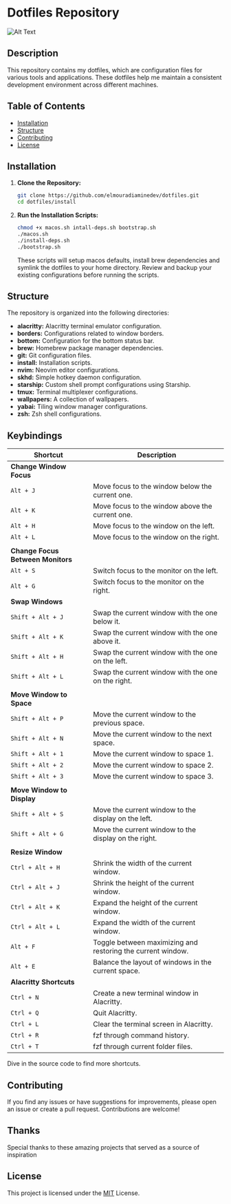 # Dotfiles Repository

![Alt Text]("./thumbnail.png")

## Description

This repository contains my dotfiles, which are configuration files for various tools and applications. These dotfiles help me maintain a consistent development environment across different machines.

## Table of Contents

- [Installation](#installation)
- [Structure](#structure)
- [Contributing](#contributing)
- [License](#license)

## Installation

1. **Clone the Repository:**

   ```bash
   git clone https://github.com/elmouradiaminedev/dotfiles.git
   cd dotfiles/install
   ```

2. **Run the Installation Scripts:**

   ```bash
   chmod +x macos.sh intall-deps.sh bootstrap.sh
   ./macos.sh
   ./install-deps.sh
   ./bootstrap.sh
   ```

   These scripts will setup macos defaults, install brew dependencies and symlink the dotfiles to your home directory. Review and backup your existing configurations before running the scripts.

## Structure

The repository is organized into the following directories:

- **alacritty:** Alacritty terminal emulator configuration.
- **borders:** Configurations related to window borders.
- **bottom:** Configuration for the bottom status bar.
- **brew:** Homebrew package manager dependencies.
- **git:** Git configuration files.
- **install:** Installation scripts.
- **nvim:** Neovim editor configurations.
- **skhd:** Simple hotkey daemon configuration.
- **starship:** Custom shell prompt configurations using Starship.
- **tmux:** Terminal multiplexer configurations.
- **wallpapers:** A collection of wallpapers.
- **yabai:** Tiling window manager configurations.
- **zsh:** Zsh shell configurations.

## Keybindings

| Shortcut                          | Description                                                 |
| --------------------------------- | ----------------------------------------------------------- |
| **Change Window Focus**           |                                                             |
| `Alt + J`                         | Move focus to the window below the current one.             |
| `Alt + K`                         | Move focus to the window above the current one.             |
| `Alt + H`                         | Move focus to the window on the left.                       |
| `Alt + L`                         | Move focus to the window on the right.                      |
|                                   |                                                             |
| **Change Focus Between Monitors** |                                                             |
| `Alt + S`                         | Switch focus to the monitor on the left.                    |
| `Alt + G`                         | Switch focus to the monitor on the right.                   | |                                   |                                                             |
| **Swap Windows**                  |                                                             |
| `Shift + Alt + J`                 | Swap the current window with the one below it.              |
| `Shift + Alt + K`                 | Swap the current window with the one above it.              |
| `Shift + Alt + H`                 | Swap the current window with the one on the left.           |
| `Shift + Alt + L`                 | Swap the current window with the one on the right.          |
|                                   |                                                             |
| **Move Window to Space**          |                                                             |
| `Shift + Alt + P`                 | Move the current window to the previous space.              |
| `Shift + Alt + N`                 | Move the current window to the next space.                  |
| `Shift + Alt + 1`                 | Move the current window to space 1.                         |
| `Shift + Alt + 2`                 | Move the current window to space 2.                         |
| `Shift + Alt + 3`                 | Move the current window to space 3.                         |
|                                   |                                                             |
| **Move Window to Display**        |                                                             |
| `Shift + Alt + S`                 | Move the current window to the display on the left.         |
| `Shift + Alt + G`                 | Move the current window to the display on the right.        |
|                                   |                                                             |
| **Resize Window**                 |                                                             |
| `Ctrl + Alt + H`                  | Shrink the width of the current window.                     |
| `Ctrl + Alt + J`                  | Shrink the height of the current window.                    |
| `Ctrl + Alt + K`                  | Expand the height of the current window.                    |
| `Ctrl + Alt + L`                  | Expand the width of the current window.                     |
| `Alt + F`                         | Toggle between maximizing and restoring the current window. |
| `Alt + E`                         | Balance the layout of windows in the current space.         |
| **Alacritty Shortcuts**           |                                                             |
| `Ctrl + N`                        | Create a new terminal window in Alacritty.                  |
| `Ctrl + Q`                        | Quit Alacritty.                                             |
| `Ctrl + L`                        | Clear the terminal screen in Alacritty.                     |
| `Ctrl + R`                        | fzf through command history.                                |
| `Ctrl + T`                        | fzf through current folder files.                           |

Dive in the source code to find more shortcuts.

## Contributing

If you find any issues or have suggestions for improvements, please open an issue or create a pull request. Contributions are welcome!

## Thanks

Special thanks to these amazing projects that served as a source of inspiration

## License

This project is licensed under the [MIT](https://github.com/elmouradiaminedev/dotfiles/blob/main/LICENSE) License.
